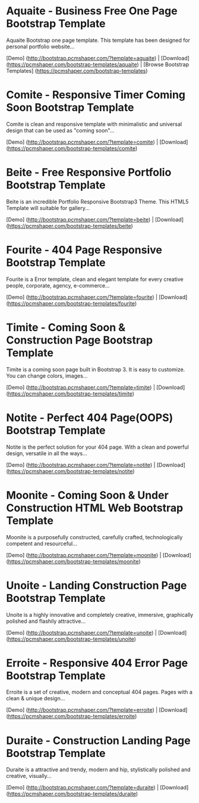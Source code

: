 # Aquaite - Business Free One Page Bootstrap Template

Aquaite Bootstrap one page template. This template has been designed for personal portfolio website...

[Demo] (http://bootstrap.pcmshaper.com/?template=aquaite)
 | [Download] (https://pcmshaper.com/bootstrap-templates/aquaite)
  | [Browse Bootstrap Templates] (https://pcmshaper.com/bootstrap-templates)

# Comite - Responsive Timer Coming Soon Bootstrap Template

Comite is clean and responsive template with minimalistic and universal design that can be used as "coming soon"...

[Demo] (http://bootstrap.pcmshaper.com/?template=comite)
 | [Download] (https://pcmshaper.com/bootstrap-templates/comite)

# Beite - Free Responsive Portfolio Bootstrap Template

Beite is an incredible Portfolio Responsive Bootstrap3 Theme. This HTML5 Template will suitable for gallery...

[Demo] (http://bootstrap.pcmshaper.com/?template=beite)
 | [Download] (https://pcmshaper.com/bootstrap-templates/beite)

# Fourite - 404 Page Responsive Bootstrap Template

Fourite is a Error template, clean and elegant template for every creative people, corporate, agency, e-commerce...

[Demo] (http://bootstrap.pcmshaper.com/?template=fourite)
 | [Download] (https://pcmshaper.com/bootstrap-templates/fourite)

# Timite - Coming Soon & Construction Page Bootstrap Template

Timite is a coming soon page built in Bootstrap 3. It is easy to customize. You can change colors, images...

[Demo] (http://bootstrap.pcmshaper.com/?template=timite)
 | [Download] (https://pcmshaper.com/bootstrap-templates/timite)
 
# Notite - Perfect 404 Page(OOPS) Bootstrap Template

Notite is the perfect solution for your 404 page. With a clean and powerful design, versatile in all the ways...

[Demo] (http://bootstrap.pcmshaper.com/?template=notite)
 | [Download] (https://pcmshaper.com/bootstrap-templates/notite)
 
# Moonite - Coming Soon & Under Construction HTML Web Bootstrap Template

Moonite is a purposefully constructed, carefully crafted, technologically competent and resourceful...

[Demo] (http://bootstrap.pcmshaper.com/?template=moonite)
 | [Download] (https://pcmshaper.com/bootstrap-templates/moonite)
 
# Unoite - Landing Construction Page Bootstrap Template

Unoite is a highly innovative and completely creative, immersive, graphically polished and flashily attractive...

[Demo] (http://bootstrap.pcmshaper.com/?template=unoite)
 | [Download] (https://pcmshaper.com/bootstrap-templates/unoite)
 
# Erroite - Responsive 404 Error Page Bootstrap Template

Erroite is a set of creative, modern and conceptual 404 pages. Pages with a clean & unique design...

[Demo] (http://bootstrap.pcmshaper.com/?template=erroite)
 | [Download] (https://pcmshaper.com/bootstrap-templates/erroite)
 
# Duraite - Construction Landing Page Bootstrap Template

Duraite is a attractive and trendy, modern and hip, stylistically polished and creative, visually...

[Demo] (http://bootstrap.pcmshaper.com/?template=duraite)
 | [Download] (https://pcmshaper.com/bootstrap-templates/duraite)
